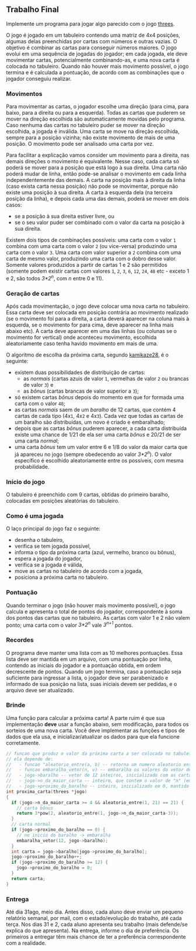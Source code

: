 ## Trabalho Final

Implemente um programa para jogar algo parecido com o jogo [threes](http://play.threesgame.com/).

O jogo é jogado em um tabuleiro contendo uma matriz de 4x4 posições, algumas delas preenchidas por cartas com números e outras vazias.
O objetivo é combinar as cartas para conseguir números maiores.
O jogo evolui em uma sequência de jogadas do jogador; em cada jogada, ele deve movimentar cartas, potencialmente combinando-as, e uma nova carta é colocada no tabuleiro.
Quando não houver mais movimento possível, o jogo termina e é calculada a pontuação, de acordo com as combinações que o jogador conseguiu realizar.

### Movimentos

Para movimentar as cartas, o jogador escolhe uma direção (para cima, para baixo, para a direita ou para a esquerda).
Todas as cartas que puderem se mover na direção escolhida são automaticamente movidas pelo programa. Caso nenhuma das cartas no tabuleiro puder se mover na direção escolhida, a jogada é inválida.
Uma carta se move na direção escolhida, sempre para a posição vizinha; não existe movimento de mais de uma posição.
O movimento pode ser analisado uma carta por vez.

Para facilitar a explicação vamos consider um movimento para a direita, nas demais direções o movimento é equivalente.
Nesse caso, cada carta só poderá se mover para a posição que está logo à sua direita.
Uma carta não poderá mudar de linha, então pode-se analisar o movimento em cada linha independentemente das demais.
A carta na posição mais à direita da linha (caso exista carta nessa posição) não pode se movimentar, porque não existe uma posição à sua direita. 
A carta à esquerda dela (na terceira posição da linha), e depois cada uma das demais, poderá se mover em dois casos:
- se a posição à sua direita estiver livre, ou 
- se o seu valor puder ser combinado com o valor da carta na posição à sua direita.

Existem dois tipos de combinações possíveis: uma carta com o valor `1` combina com uma carta com o valor `2` (ou vice-versa) produzindo uma carta com o valor `3`.
Uma carta com valor superior a `2` combina com uma carta de mesmo valor, produzindo uma carta com o dobro desse valor.
Somente valores produzidos a partir de cartas 1 e 2 são permitidos (somente podem existir cartas com valores `1`, `2`, `3`, `6`, `12`, `24`, `48` etc - exceto 1 e 2, são todos *3\*2<sup>n</sup>*, com *n* entre 0 e 11).

### Geração de cartas

Após cada movimentação, o jogo deve colocar uma nova carta no tabuleiro.
Essa carta deve ser colocada em posição contrária ao movimento realizado (se o movimento foi para a direita, a carta deverá aparecer na coluna mais à esquerda, se o movimento for para cima, deve aparecer na linha mais abaixo etc).
A carta deve aparecer em uma das linhas (ou colunas se o movimento for vertical) onde aconteceu movimento, escolhida aleatoriamente caso tenha havido movimento em mais de uma.

O algoritmo de escolha da próxima carta, segundo [kamikaze28](https://toucharcade.com/community/threads/threes-by-sirvo-llc.218248/page-27), é o seguinte:
- existem duas possibilidades de distribuição de cartas: 
  - as *normais* (cartas azuis de valor `1`, vermelhas de valor `2` ou brancas de valor `3`) e
  - as *bônus* (cartas brancas de valor superior a `3`);
- só existem cartas *bônus* depois do momento em que for formada uma carta com o valor `48`;
- as cartas *normais* saem de um *baralho* de 12 cartas, que contém 4 cartas de cada tipo (4x`1`, 4x`2` e 4x`3`). Cada vez que todas as cartas de um baralho são distribuídas, um novo é criado e embaralhado;
- depois que as cartas *bônus* puderem aparecer, a cada carta distribuída existe uma chance de 1/21 de ela ser uma carta *bônus* e 20/21 de ser uma carta *normal*;
- uma carta *bônus* tem um valor entre 6 e 1/8 do valor da maior carta que já apareceu no jogo (sempre obedecendo ao valor *3\*2<sup>n</sup>*). O valor específico é escolhido aleatoriamente entre os possíveis, com mesma probabilidade.

### Início do jogo

O tabuleiro é preenchido com 9 cartas, obtidas do primeiro baralho, colocadas em posições aleatórias do tabuleiro.

### Como é uma jogada

O laço principal do jogo faz o seguinte:
- desenha o tabuleiro,
- verifica se tem jogada possível,
- informa o tipo da próxima carta (azul, vermelho, branco ou bônus),
- espera a jogada do jogador,
- verifica se a jogada é válida,
- move as cartas no tabuleiro de acordo com a jogada,
- posiciona a próxima carta no tabuleiro.

### Pontuação

Quando terminar o jogo (não houver mais movimento possível), o jogo calcula e apresenta o total de pontos do jogador, correspondente à soma dos pontos das cartas que no tabuleiro. As cartas com valor 1 e 2 não valem ponto; uma carta com o valor *3\*2<sup>n</sup>* vale *3<sup>n+1</sup>* pontos.

### Recordes

O programa deve manter uma lista com as 10 melhores pontuações.
Essa lista deve ser mantida em um arquivo, com uma pontuação por linha, contendo as iniciais do jogador e a pontuação obtida, em ordem decrescente de pontos.
Quando um jogo termina, caso a pontuação seja suficiente para ingressar a lista, o jogador deve ser parabenizado e informado de sua posição na lista, suas iniciais devem ser pedidas, e o arquivo deve ser atualizado.

### Brinde

Uma função para calcular a próxima carta!
A parte ruim é que sua implementação **deve** usar a função abaixo, sem modificação, para todos os sorteios de uma nova carta. Você deve implementar as funções e tipos de dados que ela usa, e inicializar/atualizar os dados para que ela funcione corretamente.
```c
// funcao que produz o valor da próxima carta a ser colocada no tabuleiro do threes
// ela depende de:
//   - funcao "aleatorio_entre(a, b) -- retorna um numero aleatorio entre a e b (inclusives)
//   - funcao embaralha_vetor(n, v) -- embaralha os valores do vetor de inteiros v, de tamanho n
//   - jogo->baralho -- vetor de 12 inteiros, inicializado com as cartas do baralho (4x1, 4x2, 4x3)
//   - jogo->n_da_maior_carta -- inteiro, que contem o valor de "n" (em 3x2^n) da maior carta no tabuleiro
//   - jogo->proximo_do_baralho -- inteiro, inicializado em 0, mantido por esta funcao
int proxima_carta(threes *jogo)
{
  if (jogo->n_da_maior_carta >= 4 && aleatorio_entre(1, 21) == 21) {
    // carta bônus
    return 3*pow(2, aleatorio_entre(1, jogo->n_da_maior_carta-3));
  }
  // carta normal
  if (jogo->proximo_do_baralho == 0) {
    // no inicio do baralho -> embaralha
    embaralha_vetor(12, jogo->baralho);
  }
  int carta = jogo->baralho[jogo->proximo_do_baralho];
  jogo->proximo_do_baralho++;
  if (jogo->proximo_do_baralho >= 12) {
    jogo->proximo_do_baralho = 0;
  }
  return carta;
}
```

### Entrega

Até dia 31ago, meio dia.
Antes disso, cada aluno deve enviar um pequeno relatório semanal, por mail, com o estado/evolução do trabalho, até cada terça.
Nos dias 31 e 2, cada aluno apresenta seu trabalho (mais defende/se explica do que apresenta). Na entrega, informe o dia de preferência.
Os primeiros a entregar têm mais chance de ter a preferência correspondente com a realidade.
